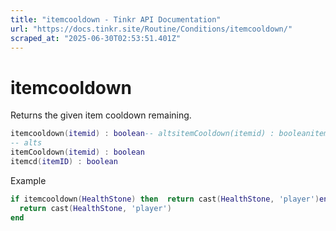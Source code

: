 ```yaml
---
title: "itemcooldown - Tinkr API Documentation"
url: "https://docs.tinkr.site/Routine/Conditions/itemcooldown/"
scraped_at: "2025-06-30T02:53:51.401Z"
---
```


# itemcooldown

Returns the given item cooldown remaining.

```lua
itemcooldown(itemid) : boolean-- altsitemCooldown(itemid) : booleanitemcd(itemID) : booleanitemcooldown(itemid) : boolean
-- alts
itemCooldown(itemid) : boolean
itemcd(itemID) : boolean
```

Example

```lua
if itemcooldown(HealthStone) then  return cast(HealthStone, 'player')endif itemcooldown(HealthStone) then
  return cast(HealthStone, 'player')
end
```